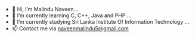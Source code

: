 - 👋 Hi, I’m Malindu Naveen...
- 🌱 I’m currently learning  C, C++, Java and PHP ...
- 💞️ I’m currently studying Sri Lanka Institute Of Information Technology ...
- 📫 Contact me via naveenmalindu5@gmail.com

<!---
MalinduNaveen/MalinduNaveen is a ✨ special ✨ repository because its `README.md` (this file) appears on your GitHub profile.
You can click the Preview link to take a look at your changes.
--->
